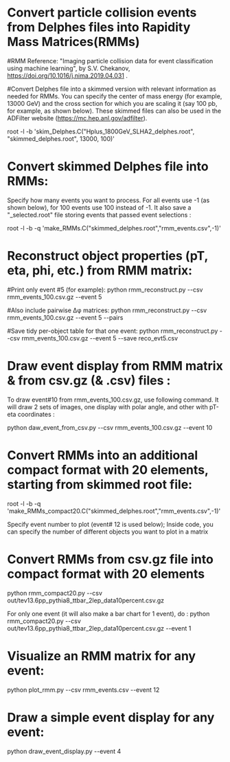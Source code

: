# Convert particle collision events from Delphes files into Rapidity Mass Matrices(RMMs)
#RMM Reference: "Imaging particle collision data for event classification using machine learning", by S.V. Chekanov, https://doi.org/10.1016/j.nima.2019.04.031 .

#Convert Delphes file into a skimmed version with relevant information as needed for RMMs. You can specify the center of mass energy (for example, 13000 GeV) and the cross section for which you are scaling it (say 100 pb, for example, as shown below). These skimmed files can also be used in the ADFilter website (https://mc.hep.anl.gov/adfilter).

root -l -b 'skim_Delphes.C("Hplus_1800GeV_SLHA2_delphes.root", "skimmed_delphes.root", 13000, 100)'

# Convert skimmed Delphes file into RMMs:
Specify how many events you want to process. For all events use -1 (as shown below), for 100 events use 100 instead of -1. It also save a "_selected.root" file storing events that passed event selections :

root -l -b -q 'make_RMMs.C("skimmed_delphes.root","rmm_events.csv",-1)'

# Reconstruct object properties (pT, eta, phi, etc.) from RMM matrix:

#Print only event #5 (for example):
python rmm_reconstruct.py --csv rmm_events_100.csv.gz --event 5

#Also include pairwise Δφ matrices:
python rmm_reconstruct.py --csv rmm_events_100.csv.gz --event 5 --pairs

#Save tidy per-object table for that one event:
python rmm_reconstruct.py --csv rmm_events_100.csv.gz --event 5 --save reco_evt5.csv

# Draw event display from RMM matrix & from csv.gz (& .csv) files :

To draw event#10 from rmm_events_100.csv.gz, use following command. It will draw 2 sets of images, one display with polar angle, and other with pT-eta coordinates :

 python daw_event_from_csv.py --csv rmm_events_100.csv.gz --event 10


# Convert RMMs into an additional compact format with 20 elements, starting from skimmed root file:
root -l -b -q 'make_RMMs_compact20.C("skimmed_delphes.root","rmm_events.csv",-1)'

Specify event number to plot (event# 12 is used below); Inside code, you can specify the number of different objects you want to plot in a matrix

# Convert RMMs from csv.gz file into compact format with 20 elements
 python rmm_compact20.py --csv out/tev13.6pp_pythia8_ttbar_2lep_data10percent.csv.gz

  For only one event (it will also make a bar chart for 1 event), do :
  python rmm_compact20.py --csv out/tev13.6pp_pythia8_ttbar_2lep_data10percent.csv.gz --event 1

# Visualize an RMM matrix for any event:
python plot_rmm.py --csv rmm_events.csv --event 12

# Draw a simple event display for any event:
python draw_event_display.py --event 4
